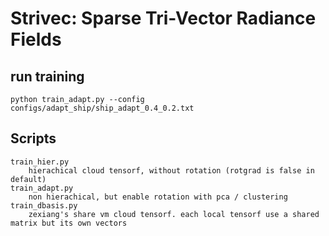 # Strivec: Sparse Tri-Vector Radiance Fields
## run training
```
python train_adapt.py --config configs/adapt_ship/ship_adapt_0.4_0.2.txt
```
## Scripts
```
train_hier.py 
    hierachical cloud tensorf, without rotation (rotgrad is false in default)
train_adapt.py 
    non hierachical, but enable rotation with pca / clustering
train_dbasis.py 
    zexiang's share vm cloud tensorf. each local tensorf use a shared matrix but its own vectors
```
